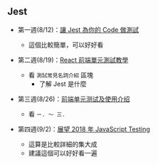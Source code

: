## Jest

* 第一週(8/12)：[讓 Jest 為你的 Code 做測試](https://tinyurl.com/y5memrla)
    - 這個比較簡單，可以好好看

* 第二週(8/19)：[React 前端單元測試教學](https://tinyurl.com/y2u8qhx6)
    - 看 `測試常見名詞介紹` 區塊
        - 了解 Jest 是什麼

* 第三週(8/26)：[前端单元测试及使用介绍](https://tinyurl.com/y5h39q4p)
    - 看 `ㄧ. ～ 三.`

* 第四週(9/2)：[展望 2018 年 JavaScript Testing](https://tinyurl.com/y5764slz)
    - 這算是比較詳細的集大成
    - 建議這個可以好好看一遍
